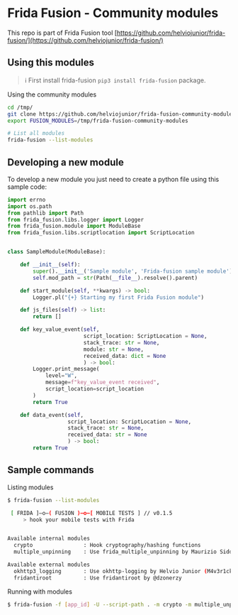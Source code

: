 # Frida Fusion - Community modules

This repo is part of Frida Fusion tool [https://github.com/helviojunior/frida-fusion/](https://github.com/helviojunior/frida-fusion/)


## Using this modules

> :information_source: First install frida-fusion `pip3 install frida-fusion` package.

Using the community modules

```bash
cd /tmp/
git clone https://github.com/helviojunior/frida-fusion-community-modules
export FUSION_MODULES=/tmp/frida-fusion-community-modules

# List all modules
frida-fusion --list-modules
```

## Developing a new module

To develop a new module you just need to create a python file using this sample code:

```python
import errno
import os.path
from pathlib import Path
from frida_fusion.libs.logger import Logger
from frida_fusion.module import ModuleBase
from frida_fusion.libs.scriptlocation import ScriptLocation


class SampleModule(ModuleBase):

    def __init__(self):
        super().__init__('Sample module', 'Frida-fusion sample module')
        self.mod_path = str(Path(__file__).resolve().parent)

    def start_module(self, **kwargs) -> bool:
        Logger.pl("{+} Starting my first Frida Fusion module")

    def js_files(self) -> list:
        return []

    def key_value_event(self,
                        script_location: ScriptLocation = None,
                        stack_trace: str = None,
                        module: str = None,
                        received_data: dict = None
                        ) -> bool:
        Logger.print_message(
            level="W",
            message=f"key_value_event received",
            script_location=script_location
        )
        return True

    def data_event(self,
                   script_location: ScriptLocation = None,
                   stack_trace: str = None,
                   received_data: str = None
                   ) -> bool:
        return True

```

## Sample commands

Listing modules

```bash
$ frida-fusion --list-modules

 [ FRIDA ]—o—( FUSION )—o—[ MOBILE TESTS ] // v0.1.5
     > hook your mobile tests with Frida


Available internal modules
  crypto                : Hook cryptography/hashing functions
  multiple_unpinning    : Use frida_multiple_unpinning by Maurizio Siddu (@akabe1)

Available external modules
  okhttp3_logging       : Use okhttp-logging by Helvio Junior (M4v3r1ck)
  fridantiroot          : Use fridantiroot by @dzonerzy

```

Running with modules

```bash
$ frida-fusion -f [app_id] -U --script-path . -m crypto -m multiple_unpinning -m fridantiroot
```